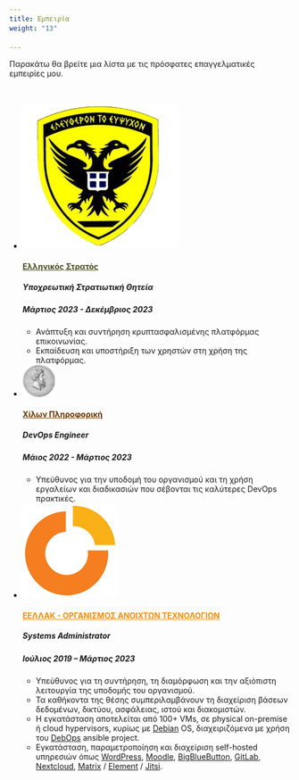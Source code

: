 ```yaml
---
title: Εμπειρία
weight: "13"

---
```

Παρακάτω θα βρείτε μια λίστα με τις πρόσφατες επαγγελματικές εμπειρίες μου.

<br>

<ul class="timeline">

  <li class="timeline-inverted"> 
	<a href="http://army.gr" target="_blank"><img class="timeline-image lazy" src="/img/hellenicarmy.png" alt="HELLENIC ARMY LOGO"></a> 
	<div class="timeline-panel markdown"> 
	  <div class="timeline-heading"> 
		<h4><a href="http:// army.gr" style="color:#454B1B" target="_blank">Ελληνικός Στρατός</a></h4> 
	  </div>
	  <div class="timeline-body"> 
		<h5>Υποχρεωτική Στρατιωτική Θητεία</h5> 
		<h5>Μάρτιος 2023 - Δεκέμβριος 2023</h5> 
        <ul> 
			<li>Ανάπτυξη και συντήρηση κρυπτασφαλισμένης πλατφόρμας επικοινωνίας.</li>
			<li>Εκπαίδευση και υποστήριξη των χρηστών στη χρήση της πλατφόρμας.</li>
		</ul> 
	  </div> 
	</div> 
  </li>
  
  <li class="timeline-inverted"> 
	<a href="http://www.hilonsys.com" target="_blank"><img class="timeline-image lazy" src="/img/hilonsys.png" alt="HILONSYS LOGO"></a> 
	<div class="timeline-panel markdown"> 
	  <div class="timeline-heading"> 
		<h4><a href="http://www.hilonsys.com" style="color:#630" target="_blank">Χίλων Πληροφορική</a></h4> 
	  </div>
	  <div class="timeline-body"> 
		<h5>DevOps Engineer</h5> 
		<h5>Μάιος 2022 - Μάρτιος 2023</h5> 
        <ul> 
			<li>Υπεύθυνος για την υποδομή του οργανισμού και τη χρήση εργαλείων και διαδικασιών που σέβονται τις καλύτερες DevOps πρακτικές.</li> 
		</ul> 
	  </div> 
	</div> 
  </li> 

  <li class="timeline-inverted">
	<a href="https://eellak.gr" target="_blank"><img class="timeline-image lazy" src="/img/eellak.png" alt="EELLAK LOGO"></a>
	<div class="timeline-panel markdown">
	  <div class="timeline-heading">
		<h4><a href="https://ellak.gr" style="color:darkorange" target="_blank">ΕΕΛΛΑΚ - ΟΡΓΑΝΙΣΜΟΣ ΑΝΟΙΧΤΩΝ ΤΕΧΝΟΛΟΓΙΩΝ</a></h4>
	  </div>
	  <div class="timeline-body">
		<h5>Systems Administrator</h5>
		<h5>Ιούλιος 2019 – Μάρτιος 2023</h5>
        <ul>
			<li>Υπεύθυνος για τη συντήρηση, τη διαμόρφωση και την αξιόπιστη λειτουργία της υποδομής του οργανισμού.</li>
			<li>Τα καθήκοντα της θέσης συμπεριλαμβάνουν τη διαχείριση βάσεων δεδομένων, δικτύου, ασφάλειας, ιστού και διακομιστών.</li>
			<li>Η εγκατάσταση αποτελείται από 100+ VMs, σε physical on-premise ή cloud hypervisors, κυρίως με <a href="https://www.debian.org">Debian</a> OS, διαχειριζόμενα με χρήση του <a href="https://debops.org">DebOps</a> ansible project.</li>
			<li>Εγκατάσταση, παραμετροποίηση και διαχείριση self-hosted υπηρεσιών όπως <a href="https://wordpress.com">WordPress</a>, <a href="https://moodle.org">Moodle</a>, <a href="https://bigbluebutton.org">BigBlueButton</a>, <a href="https://about.gitlab.com/install/">GitLab</a>, <a href="https://nextcloud.com">Nextcloud</a>, <a href="https://matrix.org">Matrix</a> / <a href="https://element.io">Element</a> / <a href="https://jitsi.org">Jitsi</a>.</li>
		</ul>
	  </div>
	</div>
  </li>

</ul>
